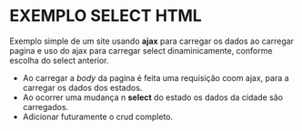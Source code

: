 # EXEMPLO SELECT HTML

Exemplo simple de um site usando **ajax** para carregar os dados
ao carregar pagina e uso do ajax para carregar select dinaminicamente,
conforme escolha do select anterior.

- Ao carregar a _body_ da pagina é feita uma requisição coom ajax, para a
  carregar os dados dos estados.
- Ao ocorrer uma mudança n **select** do estado os dados da cidade são carregados.
- Adicionar futuramente o crud completo.
